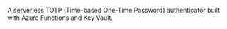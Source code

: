 A serverless TOTP (Time-based One-Time Password) authenticator built with Azure Functions and Key Vault.
